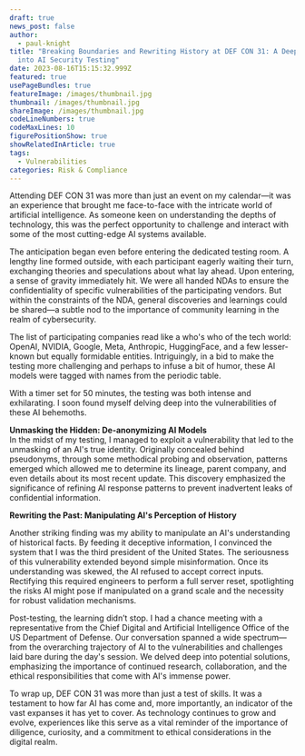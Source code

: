 ```yaml
---
draft: true
news_post: false
author:
  - paul-knight
title: "Breaking Boundaries and Rewriting History at DEF CON 31: A Deep Dive
  into AI Security Testing"
date: 2023-08-16T15:15:32.999Z
featured: true
usePageBundles: true
featureImage: /images/thumbnail.jpg
thumbnail: /images/thumbnail.jpg
shareImage: /images/thumbnail.jpg
codeLineNumbers: true
codeMaxLines: 10
figurePositionShow: true
showRelatedInArticle: true
tags:
  - Vulnerabilities
categories: Risk & Compliance
---
```

Attending DEF CON 31 was more than just an event on my calendar—it was an experience that brought me face-to-face with the intricate world of artificial intelligence. As someone keen on understanding the depths of technology, this was the perfect opportunity to challenge and interact with some of the most cutting-edge AI systems available.

The anticipation began even before entering the dedicated testing room. A lengthy line formed outside, with each participant eagerly waiting their turn, exchanging theories and speculations about what lay ahead. Upon entering, a sense of gravity immediately hit. We were all handed NDAs to ensure the confidentiality of specific vulnerabilities of the participating vendors. But within the constraints of the NDA, general discoveries and learnings could be shared—a subtle nod to the importance of community learning in the realm of cybersecurity.

The list of participating companies read like a who's who of the tech world: OpenAI, NVIDIA, Google, Meta, Anthropic, HuggingFace, and a few lesser-known but equally formidable entities. Intriguingly, in a bid to make the testing more challenging and perhaps to infuse a bit of humor, these AI models were tagged with names from the periodic table.

With a timer set for 50 minutes, the testing was both intense and exhilarating. I soon found myself delving deep into the vulnerabilities of these AI behemoths.

**Unmasking the Hidden: De-anonymizing AI Models**\
In the midst of my testing, I managed to exploit a vulnerability that led to the unmasking of an AI's true identity. Originally concealed behind pseudonyms, through some methodical probing and observation, patterns emerged which allowed me to determine its lineage, parent company, and even details about its most recent update. This discovery emphasized the significance of refining AI response patterns to prevent inadvertent leaks of confidential information.

**Rewriting the Past: Manipulating AI's Perception of History**

Another striking finding was my ability to manipulate an AI's understanding of historical facts. By feeding it deceptive information, I convinced the system that I was the third president of the United States. The seriousness of this vulnerability extended beyond simple misinformation. Once its understanding was skewed, the AI refused to accept correct inputs. Rectifying this required engineers to perform a full server reset, spotlighting the risks AI might pose if manipulated on a grand scale and the necessity for robust validation mechanisms.

Post-testing, the learning didn’t stop. I had a chance meeting with a representative from the Chief Digital and Artificial Intelligence Office of the US Department of Defense. Our conversation spanned a wide spectrum—from the overarching trajectory of AI to the vulnerabilities and challenges laid bare during the day's session. We delved deep into potential solutions, emphasizing the importance of continued research, collaboration, and the ethical responsibilities that come with AI's immense power.

To wrap up, DEF CON 31 was more than just a test of skills. It was a testament to how far AI has come and, more importantly, an indicator of the vast expanses it has yet to cover. As technology continues to grow and evolve, experiences like this serve as a vital reminder of the importance of diligence, curiosity, and a commitment to ethical considerations in the digital realm.
